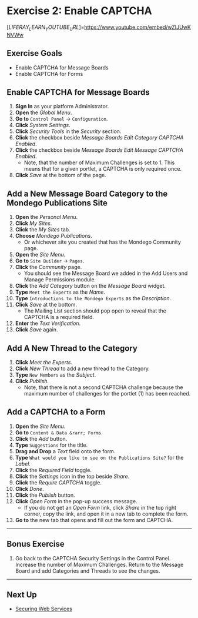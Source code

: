 # Exercise 2: Enable CAPTCHA 

[$LIFERAY_LEARN_YOUTUBE_URL$]=https://www.youtube.com/embed/wZIJUwKNVWw

## Exercise Goals 

- Enable CAPTCHA for Message Boards 
- Enable CAPTCHA for Forms 

## Enable CAPTCHA for Message Boards 

1. **Sign In** as your platform Administrator. 
2. **Open** the _Global Menu_. 
3. **Go to** `Control Panel` &rarr; `Configuration`. 
4. **Click** _System Settings_. 
5. **Click** _Security Tools_ in the _Security_ section. 
6. **Click** the checkbox beside _Message Boards Edit Category CAPTCHA Enabled_. 
7. **Click** the checkbox beside _Message Boards Edit Message CAPTCHA Enabled_. 
	- Note, that the number of Maximum Challenges is set to 1. This means that for a given portlet, a CAPTCHA is only required once. 
8. **Click** _Save_ at the bottom of the page. 

## Add a New Message Board Category to the Mondego Publications Site 

1. **Open** the _Personal Menu_. 
2. **Click** _My Sites_. 
3. **Click** the _My Sites_ tab. 
4. **Choose** _Mondego Publications_. 
	- Or whichever site you created that has the Mondego Community page. 
5. **Open** the _Site Menu_. 
6. **Go to** `Site Builder` &rarr; `Pages`. 
7. **Click** the _Community_ page. 
	- You should see the Message Board we added in the Add Users and Manage Permissions module.
8. **Click** the _Add Category_ button on the _Message Board_ widget. 
9. **Type** `Meet the Experts` as the _Name_. 
10. **Type** `Introductions to the Mondego Experts` as the _Description_. 
11. **Click** _Save_ at the bottom. 
	- The Mailing List section should pop open to reveal that the CAPTCHA is a required field. 
12. **Enter** the _Text Verification_. 
13. **Click** _Save_ again. 

## Add A New Thread to the Category 

1. **Click** _Meet the Experts_. 
2. **Click** _New Thread_ to add a new thread to the Category. 
3. **Type** `New Members` as the _Subject_. 
4. **Click** _Publish_. 
	- Note, that there is not a second CAPTCHA challenge because the maximum number of challenges for the portlet (1) has been reached. 

## Add a CAPTCHA to a Form 

1. **Open** the _Site Menu_. 
2. **Go to** `Content & Data &rarr; Forms`. 
3. **Click** the _Add_ button. 
4. **Type** `Suggestions` for the title. 
5. **Drag and Drop** a _Text_ field onto the form. 
6. **Type** `What would you like to see on the Publications Site?` for the _Label_. 
7. **Click** the _Required Field_ toggle. 
8. **Click** the _Settings_ icon in the top beside _Share_. 
9. **Click** the _Require CAPTCHA_ toggle. 
10. **Click** _Done_. 
11. **Click** the _Publish_ button. 
12. **Click** _Open Form_ in the pop-up success message. 
	- If you do not get an _Open Form_ link, click _Share_ in the top right corner, copy the link, and open it in a new tab to complete the form. 
13. **Go to** the new tab that opens and fill out the form and CAPTCHA. 

---

## Bonus Exercise 

1. Go back to the CAPTCHA Security Settings in the Control Panel. Increase the number of Maximum Challenges. Return to the Message Board and add Categories and Threads to see the changes. 

---

## Next Up

* [Securing Web Services](./securing-web-services.md)